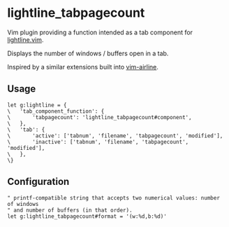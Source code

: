 # lightline\_tabpagecount

Vim plugin providing a function intended as a tab component for
[lightline.vim](https://github.com/itchyny/lightline.vim).

Displays the number of windows / buffers open in a tab.

Inspired by a similar extensions built into
[vim-airline](https://github.com/vim-airline/vim-airline).

## Usage

```vim
let g:lightline = {
\	'tab_component_function': {
\		'tabpagecount': 'lightline_tabpagecount#component',
\	},
\	'tab': {
\		'active': ['tabnum', 'filename', 'tabpagecount', 'modified'],
\		'inactive': ['tabnum', 'filename', 'tabpagecount', 'modified'],
\	},
\}
```

## Configuration

```vim
" printf-compatible string that accepts two numerical values: number of windows
" and number of buffers (in that order).
let g:lightline_tabpagecount#format = '(w:%d,b:%d)'
```
